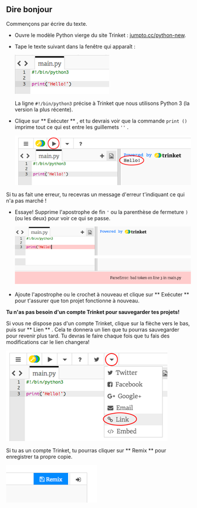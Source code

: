 ## Dire bonjour

Commençons par écrire du texte.

+ Ouvre le modèle Python vierge du site Trinket : <a href="http://jumpto.cc/python-new" target="_blank">jumpto.cc/python-new</a>.

+ Tape le texte suivant dans la fenêtre qui apparaît :
    
    ![capture d'écran](images/me-hi.png)
    
    La ligne `#!/bin/python3` précise à Trinket que nous utilisons Python 3 (la version la plus récente).

+ Clique sur ** Exécuter ** , et tu devrais voir que la commande ` print () ` imprime tout ce qui est entre les guillemets ` '' ` .
    
    ![screenshot](images/me-hi-test.png)

Si tu as fait une erreur, tu recevras un message d'erreur t'indiquant ce qui n'a pas marché !

+ Essaye! Supprime l'apostrophe de fin ` ' ` ou la parenthèse de fermeture `) ` (ou les deux) pour voir ce qui se passe.
    
    ![screenshot](images/me-syntax.png)

+ Ajoute l'apostrophe ou le crochet à nouveau et clique sur ** Exécuter ** pour t'assurer que ton projet fonctionne à nouveau.

**Tu n'as pas besoin d'un compte Trinket pour sauvegarder tes projets!**

Si vous ne dispose pas d'un compte Trinket, clique sur la flèche vers le bas, puis sur ** Lien ** . Cela te donnera un lien que tu pourras sauvegarder pour revenir plus tard. Tu devras le faire chaque fois que tu fais des modifications car le lien changera!

![capture d'écran](images/me-link.png)

Si tu as un compte Trinket, tu pourras cliquer sur ** Remix ** pour enregistrer ta propre copie.

![capture d'écran](images/me-remix.png)